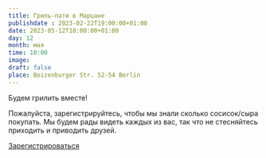 ```yaml
---
title: Гриль-пати в Марцане
publishdate : 2023-02-22T19:00:00+01:00
date: 2023-05-12T18:00:00+01:00
day: 12
month: мая
time: 18:00
image: 
draft: false
place: Boizenburger Str. 52-54 Berlin
---
```

Будем грилить вместе!

Пожалуйста, зарегистрируйтесь, чтобы мы знали сколько сосисок/сыра покупать.
Мы будем рады видеть каждых из вас, так что не стесняйтесь приходить и приводить друзей.

[Зарегистрироваться](https://www.eventbrite.de/e/632563974877)